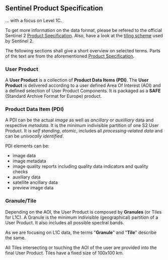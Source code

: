 ## Sentinel Product Specification

... with a focus on Level 1C.

To get more information on the data format, please be refered to the official
Sentinel 2 [Product Specification](https://www.google.at/url?sa=t&rct=j&q=&esrc=s&source=web&cd=2&cad=rja&uact=8&sqi=2&ved=0CCQQFjABahUKEwjB_5i834rIAhWDwxQKHRtVDdI&url=https%3A%2F%2Fsentinel.esa.int%2Fdocuments%2F247904%2F349490%2FS2_MSI_Product_Specification.pdf&usg=AFQjCNEI-gxDbhIpFaDPXq1e1NEZNRHoSQ&sig2=aUy9lsNqJlgCF3PLrA1vbQ&bvm=bv.103073922,d.bGQ). Also, have a look at the [tiling
scheme](https://github.com/ungarj/mapdocs/blob/master/geojson/sentinel_tiles.geojson) used by Sentinel 2.

The following sections shall give a short overview on selected terms. Parts of the text are from the aforementioned [Product Specification](https://www.google.at/url?sa=t&rct=j&q=&esrc=s&source=web&cd=2&cad=rja&uact=8&sqi=2&ved=0CCQQFjABahUKEwjB_5i834rIAhWDwxQKHRtVDdI&url=https%3A%2F%2Fsentinel.esa.int%2Fdocuments%2F247904%2F349490%2FS2_MSI_Product_Specification.pdf&usg=AFQjCNEI-gxDbhIpFaDPXq1e1NEZNRHoSQ&sig2=aUy9lsNqJlgCF3PLrA1vbQ&bvm=bv.103073922,d.bGQ).

### User Product

A **User Product** is a collection of **Product Data Items (PDI)**. The **User Product** is delivered according to a user defined Area Of Interest (AOI) and a defined selection of User Product Components. It is packaged as a **SAFE** (Standard Archive Format for Europe) product.

### Product Data Item (PDI)

A PDI can be the actual *image* as well as *ancillary* or *auxilliary* data and respective *metadata*. It is the minimum indivisible partition of one S2 User Product. It is *self standing*, *atomic*, includes all *processing-related data* and can be *univocally identified*.

PDI elements can be:
* image data
* image metadata
* image quality reports including quality data indicators and quality checks
* auxiliary data
* satellite ancillary data
* preview image data

### Granule/Tile

Depending on the AOI, the User Product is composed by **Granules** (or Tiles for L1C). A Granule is the minimum indivisible (geographical) partition of a User Product. It also includes all possible spectral bands.

As we are focusing on L1C data, the terms "**Granule**" and "**Tile**" describe the same.

All Tiles intersecting or touching the AOI of the user are provided into the final User Product. Tiles have a fixed size of 100x100 km.
